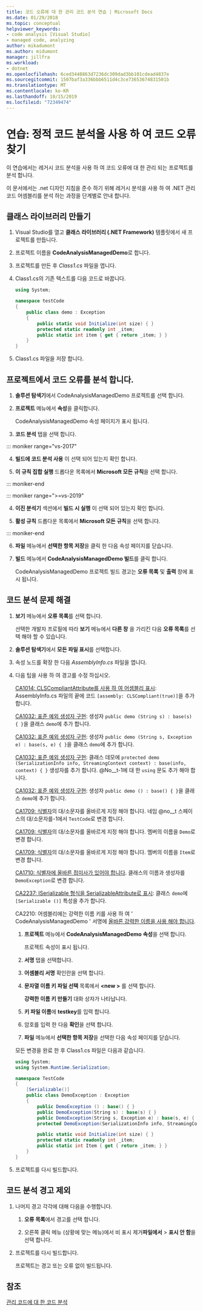 ```yaml
---
title: 코드 오류에 대 한 관리 코드 분석 연습 | Microsoft Docs
ms.date: 01/29/2018
ms.topic: conceptual
helpviewer_keywords:
- code analysis [Visual Studio]
- managed code, analyzing
author: mikadumont
ms.author: midumont
manager: jillfra
ms.workload:
- dotnet
ms.openlocfilehash: 6ced3448863d7236dc309dad3bb101cdead4837e
ms.sourcegitcommit: 1507baf3a336bbb6511d4c3ce73653674831501b
ms.translationtype: MT
ms.contentlocale: ko-KR
ms.lasthandoff: 10/15/2019
ms.locfileid: "72349474"
---
```

# <a name="walkthrough-use-static-code-analysis-to-find-code-defects"></a>연습: 정적 코드 분석을 사용 하 여 코드 오류 찾기

이 연습에서는 레거시 코드 분석을 사용 하 여 코드 오류에 대 한 관리 되는 프로젝트를 분석 합니다.

이 문서에서는 .net 디자인 지침을 준수 하기 위해 레거시 분석을 사용 하 여 .NET 관리 코드 어셈블리를 분석 하는 과정을 단계별로 안내 합니다.

## <a name="create-a-class-library"></a>클래스 라이브러리 만들기

1. Visual Studio를 열고 **클래스 라이브러리 (.NET Framework)** 템플릿에서 새 프로젝트를 만듭니다.

1. 프로젝트 이름을 **CodeAnalysisManagedDemo**로 합니다.

1. 프로젝트를 만든 후 *Class1.cs* 파일을 엽니다.

1. Class1.cs의 기존 텍스트를 다음 코드로 바꿉니다.

   ```csharp
   using System;

   namespace testCode
   {
       public class demo : Exception
       {
           public static void Initialize(int size) { }
           protected static readonly int _item;
           public static int item { get { return _item; } }
       }
   }
   ```

1. Class1.cs 파일을 저장 합니다.

## <a name="analyze-the-project-for-code-defects"></a>프로젝트에서 코드 오류를 분석 합니다.

1. **솔루션 탐색기**에서 CodeAnalysisManagedDemo 프로젝트를 선택 합니다.

2. **프로젝트** 메뉴에서 **속성**을 클릭합니다.

   CodeAnalysisManagedDemo 속성 페이지가 표시 됩니다.

3. **코드 분석** 탭을 선택 합니다.

::: moniker range="vs-2017"

4. **빌드에 코드 분석 사용** 이 선택 되어 있는지 확인 합니다.

5. **이 규칙 집합 실행** 드롭다운 목록에서 **Microsoft 모든 규칙**을 선택 합니다.

::: moniker-end

::: moniker range=">=vs-2019"

4. **이진 분석기** 섹션에서 **빌드 시 실행** 이 선택 되어 있는지 확인 합니다.

5. **활성 규칙** 드롭다운 목록에서 **Microsoft 모든 규칙**을 선택 합니다.

::: moniker-end

6. **파일** 메뉴에서 **선택한 항목 저장**을 클릭 한 다음 속성 페이지를 닫습니다.

7. **빌드** 메뉴에서 **CodeAnalysisManagedDemo 빌드**를 클릭 합니다.

    CodeAnalysisManagedDemo 프로젝트 빌드 경고는 **오류 목록** 및 **출력** 창에 표시 됩니다.

## <a name="correct-the-code-analysis-issues"></a>코드 분석 문제 해결

1. **보기** 메뉴에서 **오류 목록**를 선택 합니다.

    선택한 개발자 프로필에 따라 **보기** 메뉴에서 **다른 창** 을 가리킨 다음 **오류 목록**를 선택 해야 할 수 있습니다.

1. **솔루션 탐색기**에서 **모든 파일 표시**를 선택합니다.

1. 속성 노드를 확장 한 다음 *AssemblyInfo.cs* 파일을 엽니다.

1. 다음 팁을 사용 하 여 경고를 수정 하십시오.

   [CA1014: CLSCompliantAttribute를 사용 하 여 어셈블리 표시](../code-quality/ca1014-mark-assemblies-with-clscompliantattribute.md): AssemblyInfo.cs 파일의 끝에 코드 `[assembly: CLSCompliant(true)]`을 추가 합니다.

   [CA1032: 표준 예외 생성자 구현](../code-quality/ca1032-implement-standard-exception-constructors.md): 생성자 `public demo (String s) : base(s) { }`을 클래스 `demo`에 추가 합니다.

   [CA1032: 표준 예외 생성자 구현](../code-quality/ca1032-implement-standard-exception-constructors.md): 생성자 `public demo (String s, Exception e) : base(s, e) { }`을 클래스 `demo`에 추가 합니다.

   [CA1032: 표준 예외 생성자 구현](../code-quality/ca1032-implement-standard-exception-constructors.md): 클래스 데모에 `protected demo (SerializationInfo info, StreamingContext context) : base(info, context) { }` 생성자를 추가 합니다. @No__t-1에 대 한 `using` 문도 추가 해야 합니다.

   [CA1032: 표준 예외 생성자 구현](../code-quality/ca1032-implement-standard-exception-constructors.md): 생성자 `public demo () : base() { }`을 클래스 `demo`에 추가 합니다.

   [CA1709: 식별자](../code-quality/ca1709-identifiers-should-be-cased-correctly.md)의 대/소문자를 올바르게 지정 해야 합니다. 네임 @no__t 스페이스의 대/소문자를-1에서 `TestCode`로 변경 합니다.

   [CA1709: 식별자](../code-quality/ca1709-identifiers-should-be-cased-correctly.md)의 대/소문자를 올바르게 지정 해야 합니다. 멤버의 이름을 `Demo`로 변경 합니다.

   [CA1709: 식별자](../code-quality/ca1709-identifiers-should-be-cased-correctly.md)의 대/소문자를 올바르게 지정 해야 합니다. 멤버의 이름을 `Item`로 변경 합니다.

   [CA1710: 식별자에 올바른 접미사가 있어야 합니다](../code-quality/ca1710-identifiers-should-have-correct-suffix.md). 클래스의 이름과 생성자를 `DemoException`로 변경 합니다.

   [CA2237: ISerializable 형식을 SerializableAttribute로 표시](../code-quality/ca2237.md): 클래스 `demo`에 `[Serializable ()]` 특성을 추가 합니다.

   CA2210: 어셈블리에는 강력한 이름 키를 사용 하 여 ' CodeAnalysisManagedDemo ' 서명에 [올바른 강력한 이름을 사용 해야 합니다](../code-quality/ca2210.md).

   1. **프로젝트** 메뉴에서 **CodeAnalysisManagedDemo 속성**을 선택 합니다.

      프로젝트 속성이 표시 됩니다.

   1. **서명** 탭을 선택합니다.

   1. **어셈블리 서명** 확인란을 선택 합니다.

   1. **문자열 이름 키 파일 선택** 목록에서 **\<new >** 를 선택 합니다.

      **강력한 이름 키 만들기** 대화 상자가 나타납니다.

   1. **키 파일 이름**에 **testkey**를 입력 합니다.

   1. 암호를 입력 한 다음 **확인**을 선택 합니다.

   1. **파일** 메뉴에서 **선택한 항목 저장**을 선택한 다음 속성 페이지를 닫습니다.

   모든 변경을 완료 한 후 Class1.cs 파일은 다음과 같습니다.

   ```csharp
   using System;
   using System.Runtime.Serialization;

   namespace TestCode
   {
       [Serializable()]
       public class DemoException : Exception
       {
           public DemoException () : base() { }
           public DemoException(String s) : base(s) { }
           public DemoException(String s, Exception e) : base(s, e) { }
           protected DemoException(SerializationInfo info, StreamingContext context) : base(info, context) { }

           public static void Initialize(int size) { }
           protected static readonly int _item;
           public static int Item { get { return _item; } }
       }
   }
   ```

1. 프로젝트를 다시 빌드합니다.

## <a name="exclude-code-analysis-warnings"></a>코드 분석 경고 제외

1. 나머지 경고 각각에 대해 다음을 수행합니다.

    1. **오류 목록**에서 경고를 선택 합니다.

    1. 오른쪽 클릭 메뉴 (상황에 맞는 메뉴)에서 비 표시 제거**파일에서** >  **표시 안 함**을 선택 합니다.

1. 프로젝트를 다시 빌드합니다.

     프로젝트는 경고 또는 오류 없이 빌드됩니다.

## <a name="see-also"></a>참조

[관리 코드에 대 한 코드 분석](../code-quality/code-analysis-for-managed-code-overview.md)